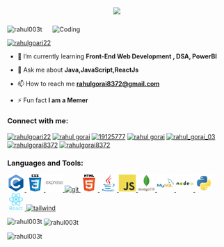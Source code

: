 

<h1 align="center"><img src="[https://media.licdn.com/dms/image/D5616AQFQdxrgrPaHqg/profile-displaybackgroundimage-shrink_350_1400/0/1686468923648?e=1694649600&v=beta&t=ClOmfJK8HX3VJDMnqVsZ_bcRFW-d5JkSzFpDMMrf57A](https://media.licdn.com/dms/image/D5616AQFQdxrgrPaHqg/profile-displaybackgroundimage-shrink_350_1400/0/1686468923648?e=1700697600&v=beta&t=7Z_obLKOOkaacYCcSKqAtUCUBc4hJGg5o_HBIzWHDJA)"> </h1>	

<img align="right" alt="Coding" width="400" src="https://images.squarespace-cdn.com/content/v1/5769fc401b631bab1addb2ab/1541580611624-TE64QGKRJG8SWAIUS7NS/ke17ZwdGBToddI8pDm48kPoswlzjSVMM-SxOp7CV59BZw-zPPgdn4jUwVcJE1ZvWQUxwkmyExglNqGp0IvTJZamWLI2zvYWH8K3-s_4yszcp2ryTI0HqTOaaUohrI8PI6FXy8c9PWtBlqAVlUS5izpdcIXDZqDYvprRqZ29Pw0o/coding-freak.gif">	


<p align="left"> <img src="https://komarev.com/ghpvc/?username=rahul003t&label=Profile%20views&color=0e75b6&style=flat" alt="rahul003t" /> </p>	

<p align="left"> <a href="https://twitter.com/rahulgoari22" target="blank"><img src="https://img.shields.io/twitter/follow/rahulgoari22?logo=twitter&style=for-the-badge" alt="rahulgoari22" /></a> </p>	

- 🌱 I’m currently learning **Front-End Web Development , DSA, PowerBI**	

- 💬 Ask me about **Java,JavaScript,ReactJs**	

- 📫 How to reach me **rahulgorai8372@gmail.com**	

- ⚡ Fun fact **I am a Memer**	

<h3 align="left">Connect with me:</h3>	
<p align="left">	
<a href="https://twitter.com/rahulgoari22" target="blank"><img align="center" src="https://raw.githubusercontent.com/rahuldkjain/github-profile-readme-generator/master/src/images/icons/Social/twitter.svg" alt="rahulgoari22" height="30" width="40" /></a>	
<a href="https://linkedin.com/in/rahul gorai" target="blank"><img align="center" src="https://raw.githubusercontent.com/rahuldkjain/github-profile-readme-generator/master/src/images/icons/Social/linked-in-alt.svg" alt="rahul gorai" height="30" width="40" /></a>	
<a href="https://stackoverflow.com/users/19125777" target="blank"><img align="center" src="https://raw.githubusercontent.com/rahuldkjain/github-profile-readme-generator/master/src/images/icons/Social/stack-overflow.svg" alt="19125777" height="30" width="40" /></a>	
<a href="https://fb.com/rahul gorai" target="blank"><img align="center" src="https://raw.githubusercontent.com/rahuldkjain/github-profile-readme-generator/master/src/images/icons/Social/facebook.svg" alt="rahul gorai" height="30" width="40" /></a>	
<a href="https://instagram.com/rahul_gorai_03" target="blank"><img align="center" src="https://raw.githubusercontent.com/rahuldkjain/github-profile-readme-generator/master/src/images/icons/Social/instagram.svg" alt="rahul_gorai_03" height="30" width="40" /></a>	
<a href="https://www.leetcode.com/rahulgorai8372" target="blank"><img align="center" src="https://raw.githubusercontent.com/rahuldkjain/github-profile-readme-generator/master/src/images/icons/Social/leet-code.svg" alt="rahulgorai8372" height="30" width="40" /></a>	
<a href="https://auth.geeksforgeeks.org/user/rahulgorai8372" target="blank"><img align="center" src="https://raw.githubusercontent.com/rahuldkjain/github-profile-readme-generator/master/src/images/icons/Social/geeks-for-geeks.svg" alt="rahulgorai8372" height="30" width="40" /></a>	
</p>	

<h3 align="left">Languages and Tools:</h3>	
<p align="left"> <a href="https://www.cprogramming.com/" target="_blank" rel="noreferrer"> <img src="https://raw.githubusercontent.com/devicons/devicon/master/icons/c/c-original.svg" alt="c" width="40" height="40"/> </a> <a href="https://www.w3schools.com/css/" target="_blank" rel="noreferrer"> <img src="https://raw.githubusercontent.com/devicons/devicon/master/icons/css3/css3-original-wordmark.svg" alt="css3" width="40" height="40"/> </a> <a href="https://expressjs.com" target="_blank" rel="noreferrer"> <img src="https://raw.githubusercontent.com/devicons/devicon/master/icons/express/express-original-wordmark.svg" alt="express" width="40" height="40"/> </a> <a href="https://git-scm.com/" target="_blank" rel="noreferrer"> <img src="https://www.vectorlogo.zone/logos/git-scm/git-scm-icon.svg" alt="git" width="40" height="40"/> </a> <a href="https://www.w3.org/html/" target="_blank" rel="noreferrer"> <img src="https://raw.githubusercontent.com/devicons/devicon/master/icons/html5/html5-original-wordmark.svg" alt="html5" width="40" height="40"/> </a> <a href="https://www.java.com" target="_blank" rel="noreferrer"> <img src="https://raw.githubusercontent.com/devicons/devicon/master/icons/java/java-original.svg" alt="java" width="40" height="40"/> </a> <a href="https://developer.mozilla.org/en-US/docs/Web/JavaScript" target="_blank" rel="noreferrer"> <img src="https://raw.githubusercontent.com/devicons/devicon/master/icons/javascript/javascript-original.svg" alt="javascript" width="40" height="40"/> </a> <a href="https://www.mongodb.com/" target="_blank" rel="noreferrer"> <img src="https://raw.githubusercontent.com/devicons/devicon/master/icons/mongodb/mongodb-original-wordmark.svg" alt="mongodb" width="40" height="40"/> </a> <a href="https://www.mysql.com/" target="_blank" rel="noreferrer"> <img src="https://raw.githubusercontent.com/devicons/devicon/master/icons/mysql/mysql-original-wordmark.svg" alt="mysql" width="40" height="40"/> </a> <a href="https://nodejs.org" target="_blank" rel="noreferrer"> <img src="https://raw.githubusercontent.com/devicons/devicon/master/icons/nodejs/nodejs-original-wordmark.svg" alt="nodejs" width="40" height="40"/> </a> <a href="https://www.python.org" target="_blank" rel="noreferrer"> <img src="https://raw.githubusercontent.com/devicons/devicon/master/icons/python/python-original.svg" alt="python" width="40" height="40"/> </a> <a href="https://reactjs.org/" target="_blank" rel="noreferrer"> <img src="https://raw.githubusercontent.com/devicons/devicon/master/icons/react/react-original-wordmark.svg" alt="react" width="40" height="40"/> </a> <a href="https://tailwindcss.com/" target="_blank" rel="noreferrer"> <img src="https://www.vectorlogo.zone/logos/tailwindcss/tailwindcss-icon.svg" alt="tailwind" width="40" height="40"/> </a> </p>	

<p><img align="left" src="https://github-readme-stats.vercel.app/api/top-langs?username=rahul003t&show_icons=true&locale=en&layout=compact" alt="rahul003t" /></p>	

<p>&nbsp;<img align="center" src="https://github-readme-stats.vercel.app/api?username=rahul003t&show_icons=true&locale=en" alt="rahul003t" /></p>	

<p><img align="center" src="https://github-readme-streak-stats.herokuapp.com/?user=rahul003t&" alt="rahul003t" /></p>	

 

